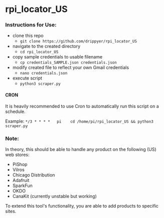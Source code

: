 # rpi_locator_US

### Instructions for Use:
- clone this repo 
  -  `git clone https://github.com/drippyer/rpi_locator_US`
- navigate to the created directory
  - `cd rpi_locator_US` 
- copy sample credentials to usable filename
  - `cp credentials_SAMPLE.json credentials.json`
- modify created file to reflect your own Gmail credentials
  - `nano credentials.json`
- execute script
  - `python3 scraper.py`

#### CRON
It is heavily recommended to use Cron to automatically run this script on a schedule.

Example: `*/3 * * * *   pi    cd /home/pi/rpi_locator_US && python3 scraper.py`


### Note:
In theory, this should be able to handle any product on the following (US) web stores:
- PiShop
- Vilros
- Chicago Distribution
- Adafruit
- SparkFun
- OKDO
- CanaKit (currently unstable but working)

To extend this tool's functionality, you are able to add products to specific sites.
